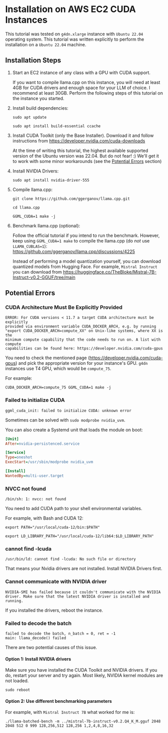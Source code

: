 # Installation on AWS EC2 CUDA Instances

This tutorial was tested on `g4dn.xlarge` instance with `Ubuntu 22.04` operating 
system. This tutorial was written explicitly to perform the installation on a `Ubuntu 22.04` machine.

## Installation Steps

1. Start an EC2 instance of any class with a GPU with CUDA support.  
    
    If you want to compile llama.cpp on this instance, you will need at least 4GB for CUDA drivers and enough space for your LLM of choice. I recommend at least 30GB. Perform the following steps of this tutorial on the instance you started.

2. Install build dependencies:
    ```shell
    sudo apt update
    ```
    ```shell
    sudo apt install build-essential ccache
    ```
   
3. Install CUDA Toolkit (only the Base Installer). Download it and follow instructions from
  https://developer.nvidia.com/cuda-downloads  

    At the time of writing this tutorial, the highest available supported version of the Ubuntu version was 22.04. But do not fear! :) We'll get it to work with some minor workarounds (see the [Potential Errors](#potential-errors) section)

4. Install NVIDIA Drivers:
    ```shell
    sudo apt install nvidia-driver-555
    ```

5. Compile llama.cpp:
    ```shell
    git clone https://github.com/ggerganov/llama.cpp.git
    ```
    ```shell
    cd llama.cpp
    ```
    ```shell
    GGML_CUDA=1 make -j
    ```
5. Benchmark llama.cpp (optional):

    Follow the official tutorial if you intend to run the benchmark. However, keep using `GGML_CUDA=1 make` to compile the llama.cpp (do *not* use `LLAMA_CUBLAS=1`):
  https://github.com/ggerganov/llama.cpp/discussions/4225

    Instead of performing a model quantization yourself, you can download quantized models from Hugging Face. For example, `Mistral Instruct` you can download from https://huggingface.co/TheBloke/Mistral-7B-Instruct-v0.2-GGUF/tree/main

## Potential Errors

### CUDA Architecture Must Be Explicitly Provided

```
ERROR: For CUDA versions < 11.7 a target CUDA architecture must be explicitly 
provided via environment variable CUDA_DOCKER_ARCH, e.g. by running 
"export CUDA_DOCKER_ARCH=compute_XX" on Unix-like systems, where XX is the 
minimum compute capability that the code needs to run on. A list with compute 
capabilities can be found here: https://developer.nvidia.com/cuda-gpus
```

You need to check the mentioned page (https://developer.nvidia.com/cuda-gpus)
and pick the appropriate version for your instance's GPU. `g4dn` instances 
use T4 GPU, which would be `compute_75`.

For example:

```shell
CUDA_DOCKER_ARCH=compute_75 GGML_CUDA=1 make -j
```

### Failed to initialize CUDA

```
ggml_cuda_init: failed to initialize CUDA: unknown error
```

Sometimes can be solved with `sudo modprobe nvidia_uvm`. 

You can also create a Systemd unit that loads the module on boot:

```ini
[Unit]
After=nvidia-persistenced.service

[Service]
Type=oneshot
ExecStart=/usr/sbin/modprobe nvidia_uvm

[Install]
WantedBy=multi-user.target
```

### NVCC not found

```
/bin/sh: 1: nvcc: not found
```

You need to add CUDA path to your shell environmental variables.

For example, with Bash and CUDA 12:

```shell
export PATH="/usr/local/cuda-12/bin:$PATH"
```
```shell
export LD_LIBRARY_PATH="/usr/local/cuda-12/lib64:$LD_LIBRARY_PATH"
```

### cannot find -lcuda

```
/usr/bin/ld: cannot find -lcuda: No such file or directory
```

That means your Nvidia drivers are not installed. Install NVIDIA Drivers first.

### Cannot communicate with NVIDIA driver

```
NVIDIA-SMI has failed because it couldn't communicate with the NVIDIA driver. Make sure that the latest NVIDIA driver is installed and running.
```

If you installed the drivers, reboot the instance.

### Failed to decode the batch

```
failed to decode the batch, n_batch = 0, ret = -1
main: llama_decode() failed
```

There are two potential causes of this issue.

#### Option 1: Install NVIDIA drivers

Make sure you have installed the CUDA Toolkit and NVIDIA drivers. If you do, restart your server and try again. Most likely, NVIDIA kernel modules are not loaded.

```shell
sudo reboot
```

#### Option 2: Use different benchmarking parameters

For example, with `Mistral Instruct 7B` what worked for me is:

```shell
./llama-batched-bench -m ../mistral-7b-instruct-v0.2.Q4_K_M.gguf 2048 2048 512 0 999 128,256,512 128,256 1,2,4,8,16,32
```
